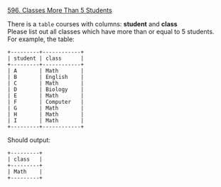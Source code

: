 [596. Classes More Than 5 Students](https://leetcode.com/problems/classes-more-than-5-students/description/)    

There is a `table` courses with columns: **student** and **class**    
Please list out all classes which have more than or equal to 5 students.    
For example, the table:   

```
+---------+------------+
| student | class      |
+---------+------------+
| A       | Math       |
| B       | English    |
| C       | Math       |
| D       | Biology    |
| E       | Math       |
| F       | Computer   |
| G       | Math       |
| H       | Math       |
| I       | Math       |
+---------+------------+
```
Should output:
```
+---------+
| class   |
+---------+
| Math    |
+---------+
```
